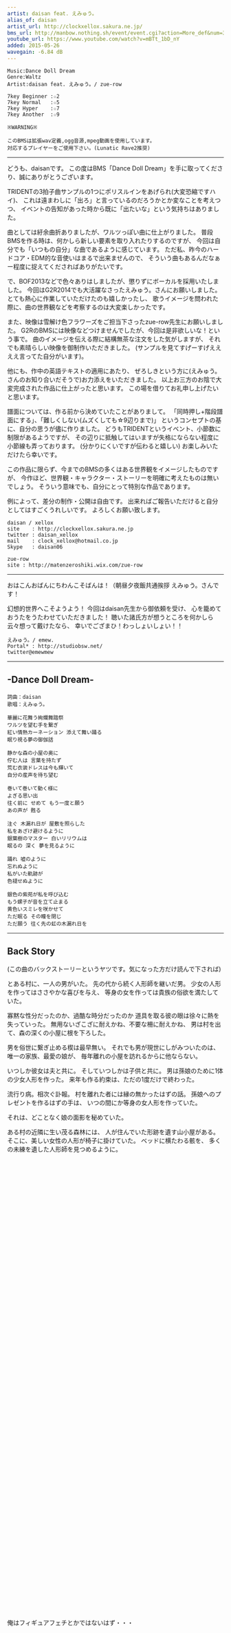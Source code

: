 ```yaml
---
artist: daisan feat. えみゅう。
alias_of: daisan
artist_url: http://clockxellox.sakura.ne.jp/
bms_url: http://manbow.nothing.sh/event/event.cgi?action=More_def&num=30&event=98
youtube_url: https://www.youtube.com/watch?v=mBTt_1bD_nY
added: 2015-05-26
wavegain: -6.84 dB
---
```


    Music:Dance Doll Dream
    Genre:Waltz
    Artist:daisan feat. えみゅう。/ zue-row

    7key Beginner :☆2
    7key Normal   :☆5
    7key Hyper    :☆7
    7key Another  :☆9

    ※WARNING※

    このBMSは拡張wav定義,ogg音源,mpeg動画を使用しています。
    対応するプレイヤーをご使用下さい。(Lunatic Rave2推奨)

---

どうも、daisanです。
この度はBMS「Dance Doll Dream」を手に取ってくださり、誠にありがとうございます。

 TRIDENTの3拍子曲サンプルの1つにポリスルインをあげられ(大変恐縮ですハイ)、
これは遠まわしに「出ろ」と言っているのだろうかとか変なことを考えつつ、
イベントの告知があった時から既に「出たいな」という気持ちはありました。

曲としては紆余曲折ありましたが、ワルツっぽい曲に仕上がりました。
普段BMSを作る時は、何かしら新しい要素を取り入れたりするのですが、
今回は自分でも「いつもの自分」な曲であるように感じています。
ただ私、昨今のハードコア・EDM的な音使いはまるで出来ませんので、
そういう曲もあるんだなぁー程度に捉えてくださればありがたいです。

で、BOF2013などで色々ありはしましたが、懲りずにボーカルを採用いたしました。
今回はG2R2014でも大活躍なさったえみゅう。さんにお願いしました。
とても熱心に作業していただけたのも嬉しかったし、
歌うイメージを問われた際に、曲の世界観などを考察するのは大変楽しかったです。

また、映像は雪解け色フラワーズをご担当下さったzue-row先生にお願いしました。
G2RのBMSには映像などつけませんでしたが、今回は是非欲しいな！という事で。
曲のイメージを伝える際に結構無茶な注文をした気がしますが、
それでも素晴らしい映像を御制作いただきました。
(サンプルを見てすげーすげええええ言ってた自分がいます)。

他にも、作中の英語テキストの適用にあたり、
ぜろしきという方に(えみゅう。さんのお知り合いだそうで)お力添えをいただきました。
以上お三方のお陰で大変完成された作品に仕上がったと思います。
この場を借りてお礼申し上げたいと思います。

譜面については、作る前から決めていたことがありまして。
「同時押し+階段譜面にする」、「難しくしない(ムズくしても☆9辺りまで)」
というコンセプトの基に、自分の思うが儘に作りました。
どうもTRIDENTというイベント、小節数に制限があるようですが、
その辺りに抵触してはいますが失格にならない程度に小節線も弄っております。
(分かりにくいですが伝わると嬉しい)
お楽しみいただけたら幸いです。

この作品に限らず、今までのBMSの多くはある世界観をイメージしたものですが、
今作ほど、世界観・キャラクター・ストーリーを明確に考えたものは無いでしょう。
そういう意味でも、自分にとって特別な作品であります。

例によって、差分の制作・公開は自由です。
出来ればご報告いただけると自分としてはすごくうれしいです。
よろしくお願い致します。

    daisan / xellox
    site	: http://clockxellox.sakura.ne.jp
    twitter	: daisan_xellox
    mail	: clock_xellox@hotmail.co.jp
    Skype	: daisan06

    zue-row
    site : http://matenzeroshiki.wix.com/zue-row


---

おはこんおばんにちわんこそばんは！（朝昼夕夜飯共通挨拶
えみゅう。さんです！

幻想的世界へこそようよう！
今回はdaisan先生から御依頼を受け、
心を籠めておうたをうたわせていただきました！
聴いた諸氏方が想うところを何かしら云々想って戴けたなら、
幸いでござまひ！わっしょいしょい！！


    えみゅう。/ emew.
    Portal* : http://studiobsw.net/
    twitter@emewmew


---

## -Dance Doll Dream-

    詞曲：daisan
    歌唱：えみゅう。

    華麗に花舞う絢爛舞踏祭
    ワルツを望む手を繋ぎ
    紅い情熱カーネーション 添えて舞い踊る
    眠り視る夢の御伽話

    静かな森の小屋の奥に
    佇む人は 言葉を持たず
    荒む衣装ドレスは今も輝いて
    自分の産声を待ち望む

    巻いて巻いて動く様に
    よぎる思い出
    往く前に せめて もう一度と願う
    あの声が 甦る

    注ぐ 木漏れ日が 屋敷を照らした
    私をあざけ避けるように
    銀葉樹のマスター 白いリリウムは
    眠るの 深く 夢を見るように

    踊れ 嘘のように
    忘れぬように
    私がいた軌跡が
    色褪せぬように

    銀色の紫苑が私を呼び込む
    もう螺子が音を立て止まる
    黄色いスミレを咲かせて
    ただ眠る その瞳を閉じ
    ただ願う 往く先の虹の木漏れ日を

---

## Back Story

(この曲のバックストーリーというヤツです。気になった方だけ読んで下されば)

とある村に、一人の男がいた。
先の代から続く人形師を継いだ男。
少女の人形を作ってはささやかな喜びを与え、
等身の女を作っては貴族の俗欲を満たしていた。

寡黙な性分だったのか、過酷な時分だったのか
道具を取る彼の眼は徐々に熱を失っていった。
無用ないざこざに耐えかね、不要な柵に耐えかね、
男は村を出て、森の深くの小屋に根を下ろした。

男を俗世に繋ぎ止める楔は最早無い。
それでも男が現世にしがみついたのは、
唯一の家族、最愛の娘が、
毎年離れの小屋を訪れるからに他ならない。

いつしか彼女は夫と共に。
そしていつしかは子供と共に。
男は孫娘のために1体の少女人形を作った。
来年も作る約束は、ただの1度だけで終わった。

流行り病。相次ぐ訃報。
村を離れた者には縁の無かったはずの話。
孫娘へのプレゼントを作るはずの手は、
いつの間にか等身の女人形を作っていた。

それは、どことなく娘の面影を秘めていた。

ある村の近隣に生い茂る森林には、
人が住んでいた形跡を遺す山小屋がある。
そこに、美しい女性の人形が椅子に掛けていた。
ベッドに横たわる骸を、
多くの未練を遺した人形師を見つめるように。

```












































































```

俺はフィギュアフェチとかではないはず・・・
